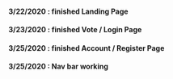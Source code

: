 #### 3/22/2020 : finished Landing Page

#### 3/23/2020 : finished Vote / Login Page

#### 3/25/2020 : finished Account / Register Page

#### 3/25/2020 : Nav bar working

